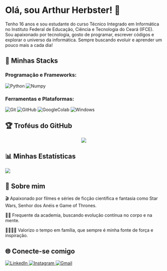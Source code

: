 # Olá, sou Arthur Herbster! 👋
Tenho 16 anos e sou estudante do curso Técnico Integrado em Informática no Instituto Federal de Educação, Ciência e Tecnologia do Ceará (IFCE).
Sou apaixonado por tecnologia, gosto de programar, escrever códigos e explorar o universo da informática.
Sempre buscando evoluir e aprender um pouco mais a cada dia!


## 🚀 Minhas Stacks

### Programação e Frameworks:
![Python](https://img.shields.io/badge/python-00004d?style=for-the-badge&logo=python&logoColor=white)
![Numpy](https://img.shields.io/badge/numpy-%23013243.svg?style=for-the-badge&logo=numpy&logoColor=white)


### Ferramentas e Plataformas:
![Git](https://img.shields.io/badge/Git-2f2f2f?style=for-the-badge&logo=git&logoColor=white)
![GitHub](https://img.shields.io/badge/GitHub-181717?style=for-the-badge&logo=github&logoColor=white)
![GoogleColab](https://img.shields.io/badge/Google%20Colab-000000?style=for-the-badge&logo=googlecolab&logoColor=F9A825)
![Windows](https://img.shields.io/badge/Windows-212121?style=for-the-badge&logo=windows&logoColor=white)

	

## 🏆 Troféus do GitHub

<p align="center">
  <img src="https://github-profile-trophy.vercel.app/?username=DevHerbster&theme=radical&no-bg=true&margin-w=15&margin-h=15" />
</p>




## 📊 Minhas Estatísticas

![](https://github-readme-stats.vercel.app/api/top-langs/?username=DevHerbster&theme=dark&hide_border=false&layout=compact)





## 🎯 Sobre mim
🎬 Apaixonado por filmes e séries de ficção científica e fantasia como Star Wars, Senhor dos Anéis e Game of Thrones.

🏋‍♂ Frequente da academia, buscando evolução contínua no corpo e na mente.

👨‍👩‍👧‍👦 Valorizo o tempo em família, que sempre é minha fonte de força e inspiração.


## 🌐 Conecte-se comigo

<p align="left">
  <a href="https://www.linkedin.com/in/arthur-herbster-undefined-97ab49301/" target="_blank">
    <img src="https://img.shields.io/badge/LinkedIn-1C1C1C?style=for-the-badge&logo=linkedin&logoColor=white" alt="LinkedIn">
  </a>


  <a href="https://www.instagram.com/arthrrzz__/" target="_blank">
    <img src="https://img.shields.io/badge/Instagram-1C1C1C?style=for-the-badge&logo=instagram&logoColor=white" alt="Instagram">
  </a>


  <a href="mailto:arthur20092020@gmail.com">
    <img src="https://img.shields.io/badge/Gmail-1C1C1C?style=for-the-badge&logo=gmail&logoColor=white" alt="Gmail">
  </a>
</p>

